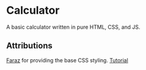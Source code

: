 # Calculator

A basic calculator written in pure HTML, CSS, and JS.

## Attributions

[Faraz](https://www.codewithfaraz.com/) for providing the base CSS styling.  [Tutorial](https://www.codewithfaraz.com/content/339/build-a-simple-calculator-html-css-javascript-tutorial-source-code#html-code)
